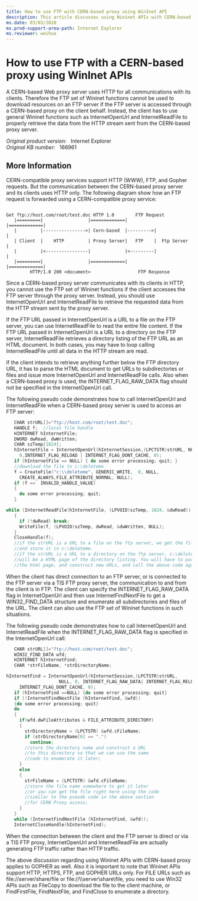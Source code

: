 ```yaml
---
title: How to use FTP with CERN-based proxy using WinInet API
description: This article discusses using Wininet APIs with CERN-based Web proxy to retrieve data via FTP.
ms.date: 03/03/2020
ms.prod-support-area-path: Internet Explorer
ms.reviewer: weihua
---
```

# How to use FTP with a CERN-based proxy using WinInet APIs

A CERN-based Web proxy server uses HTTP for all communications with its clients. Therefore the FTP set of Wininet functions cannot be used to download resources on an FTP server if the FTP server is accessed through a CERN-based proxy on the client behalf. Instead, the client has to use general Wininet functions such as InternetOpenUrl and InternetReadFile to properly retrieve the data from the HTTP stream sent from the CERN-based proxy server.

_Original product version:_ &nbsp; Internet Explorer  
_Original KB number:_ &nbsp; 166961

## More Information

CERN-compatible proxy services support HTTP (WWW), FTP, and Gopher requests. But the communication between the CERN-based proxy server and its clients uses HTTP only. The following diagram show how an FTP request is forwarded using a CERN-compatible proxy service:

```console

Get ftp://host.com/root/test.doc HTTP 1.0        FTP Request
   |=========|                 |=============|          |=============|
   |         |---------------->| Cern-based  |--------->|             |
   | Client  |    HTTP         | Proxy Server|   FTP    |  Ftp Server |
   |         |<----------------|             |<---------|             |
   |=========|                 |=============|          |=============|
         HTTP/1.0 200 <document>                  FTP Response

```

Since a CERN-based proxy server communicates with its clients in HTTP, you cannot use the FTP set of Wininet functions if the client accesses the FTP server through the proxy server. Instead, you should use InternetOpenUrl and InternetReadFile to retrieve the requested data from the HTTP stream sent by the proxy server.

If the FTP URL passed in InternetOpenUrl is a URL to a file on the FTP server, you can use InternetReadFile to read the entire file content. If the FTP URL passed in InternetOpenUrl is a URL to a directory on the FTP server, InternetReadFile retrieves a directory listing of the FTP URL as an HTML document. In both cases, you may have to loop calling InternetReadFile until all data in the HTTP stream are read.

If the client intends to retrieve anything further below the FTP directory URL, it has to parse the HTML document to get URLs to subdirectories or files and issue more InternetOpenUrl and InternetReadFile calls. Also when a CERN-based proxy is used, the INTERNET_FLAG_RAW_DATA flag should not be specified in the InternetOpenUrl call.

The following pseudo code demonstrates how to call InternetOpenUrl and InternetReadFile when a CERN-based proxy server is used to access an FTP server:

```cpp
   CHAR strURL[]="ftp://host.com/root/test.doc";
   HANDLE f;  //local file handle
   HINTERNET hInternetFile;
   DWORD dwRead, dwWritten;
   CHAR szTemp[1024];
   hInternetFile = InternetOpenUrl(hInternetSession,(LPCTSTR)strURL, NULL,
     0,INTERNET_FLAG_RELOAD | INTERNET_FLAG_DONT_CACHE, 0);
   if (hInternetFile == NULL) { do some error processing; quit; }
   //download the file to c:\deleteme
   f = CreateFile("c:\\deleteme", GENERIC_WRITE,  0, NULL,
     CREATE_ALWAYS,FILE_ATTRIBUTE_NORMAL, NULL);
   if (f ==  INVALID_HANDLE_VALUE)
   {
     do some error processing; quit;
   }

while (InternetReadFile(hInternetFile, (LPVOID)szTemp, 1024, &dwRead))
   {
     if (!dwRead) break;
     WriteFile(f, (LPVOID)szTemp, dwRead, &dwWritten, NULL);
   }
   CloseHandle(f);
   //if the strURL is a URL to a file on the ftp server, we get the file
   //and store it in c:\deleteme.
   //if the strURL is a URL to a directory on the ftp server, c:\deleteme
   //will be a HTML page of the directory listing. You will have to parse
   //the html page, and construct new URLs, and call the above code again.

```

When the client has direct connection to an FTP server, or is connected to the FTP server via a TIS FTP proxy server, the communication to and from the client is in FTP. The client can specify the INTERNET_FLAG_RAW_DATA flag in InternetOpenUrl and then use InternetFindNextFile to get a WIN32_FIND_DATA structure and enumerate all subdirectories and files of the URL. The client can also use the FTP set of Wininet functions in such situations.

The following pseudo code demonstrates how to call InternetOpenUrl and InternetReadFile when the INTERNET_FLAG_RAW_DATA flag is specified in the InternetOpenUrl call:

```cpp
   CHAR strURL[]="ftp://host.com/root/test.doc";
   WIN32_FIND_DATA wfd;
   HINTERNET hInternetFind;
   CHAR *strFileName, *strDirectoryName;

hInternetFind = InternetOpenUrl(hInternetSession,(LPCTSTR)strURL,
                    NULL, 0, INTERNET_FLAG_RAW_DATA| INTERNET_FLAG_RELOAD |
     INTERNET_FLAG_DONT_CACHE, 0);
   if (hInternetFind ==NULL) {do some error processing; quit}
   if (!InternetFindNextFile (hInternetFind, &wfd))
   {do some error processing; quit}
   do
   {
     if(wfd.dwFileAttributes & FILE_ATTRIBUTE_DIRECTORY)
     {
       strDirectoryName = (LPCTSTR) &wfd.cFileName;
       if (strDirectoryName[0] == ".")
         continue;
       //store the directory name and construct a URL
       //to this directory so that we can use the same
       //code to enumerate it later;
     }
     else
     {
       strFileName = (LPCTSTR) &wfd.cFileName;
       //store the file name somewhere to get it later
       //or you can get the file right here using the code
       //similar to the pseudo code in the above section
       //for CERN Proxy access;
     }
   }
   while (InternetFindNextFile (hInternetFind, &wfd));
   InternetCloseHandle(hInternetFind);

```

When the connection between the client and the FTP server is direct or via a TIS FTP proxy, InternetOpenUrl and InternetReadFile are actually generating FTP traffic rather than HTTP traffic.

The above discussion regarding using Wininet APIs with CERN-based proxy applies to GOPHER as well. Also it is important to note that Wininet APIs support HTTP, HTTPS, FTP, and GOPHER URLs only. For FILE URLs such as file://server/share/file or file://\\\server\share\file, you need to use Win32 APIs such as FileCopy to download the file to the client machine, or FindFirstFile, FindNextFile, and FindClose to enumerate a directory.
